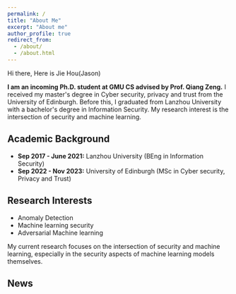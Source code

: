 ```yaml
---
permalink: /
title: "About Me"
excerpt: "About me"
author_profile: true
redirect_from: 
  - /about/
  - /about.html
---
```


Hi there, Here is Jie Hou(Jason)

**I am an incoming Ph.D. student at GMU CS advised by Prof. Qiang Zeng.** I received my master's degree in Cyber security, privacy and trust from the University of Edinburgh. Before this, I graduated from Lanzhou University with a bachelor's degree in Information Security. My research interest is the intersection of security and machine learning. 

## Academic Background

- **Sep 2017 - June 2021:** Lanzhou University (BEng in Information Security)
- **Sep 2022 - Nov 2023:** University of Edinburgh (MSc in Cyber security, Privacy and Trust)


## Research Interests

- Anomaly Detection
- Machine learning security
- Adversarial Machine learning

My current research focuses on the intersection of security and machine learning, especially in the security aspects of machine learning models themselves. 


## News


